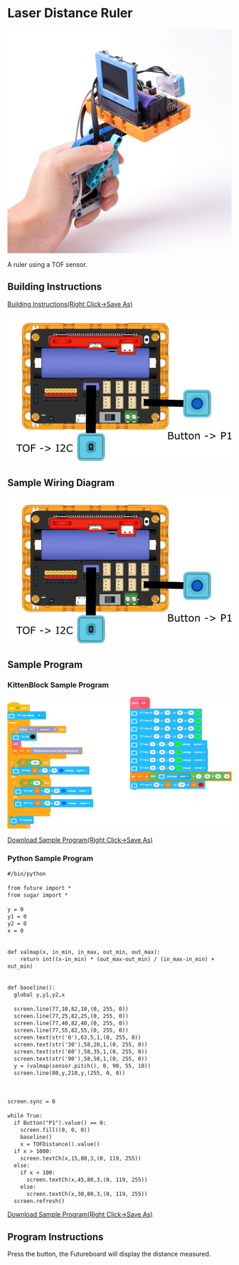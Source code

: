 # Laser Distance Ruler

![](../images/distance_measure.jpg)

A ruler using a TOF sensor.

## Building Instructions

[Building Instructions(Right Click->Save As)](https://github.com/kittenbothk/kittenbothk/raw/master/Kits/future_inventor/instructions/pdf/laser_ruler.pdf)

![](../images/ruler_wire.png)

## Sample Wiring Diagram

![](../images/ruler_wire.png)

## Sample Program

### KittenBlock Sample Program

![](../images/ruler_code.png)

[Download Sample Program(Right Click->Save As)](https://github.com/kittenbothk/kittenbothk/raw/master/Kits/future_inventor/instructions/sb3/laser.sb3)

### Python Sample Program

    #/bin/python
    
    from future import *
    from sugar import *
    
    y = 0
    y1 = 0
    y2 = 0
    x = 0
    
    
    def valmap(x, in_min, in_max, out_min, out_max):
        return int((x-in_min) * (out_max-out_min) / (in_max-in_min) + out_min)
    
    
    def baseline():
      global y,y1,y2,x
    
      screen.line(77,10,82,10,(0, 255, 0))
      screen.line(77,25,82,25,(0, 255, 0))
      screen.line(77,40,82,40,(0, 255, 0))
      screen.line(77,55,82,55,(0, 255, 0))
      screen.text(str('0'),63,5,1,(0, 255, 0))
      screen.text(str('30'),58,20,1,(0, 255, 0))
      screen.text(str('60'),58,35,1,(0, 255, 0))
      screen.text(str('90'),58,50,1,(0, 255, 0))
      y = (valmap(sensor.pitch(), 0, 90, 55, 10))
      screen.line(80,y,210,y,(255, 0, 0))
    
    
    
    screen.sync = 0
    
    while True:
      if Button("P1").value() == 0:
        screen.fill((0, 0, 0))
        baseline()
        x = TOFDistance().value()
      if x > 1000:
        screen.textCh(x,15,80,3,(0, 119, 255))
      else:
        if x < 100:
          screen.textCh(x,45,80,3,(0, 119, 255))
        else:
          screen.textCh(x,30,80,3,(0, 119, 255))
      screen.refresh()

[Download Sample Program(Right Click->Save As)](https://github.com/kittenbothk/kittenbothk/raw/master/Kits/future_inventor/instructions/py/laser.py)

## Program Instructions

Press the button, the Futureboard will display the distance measured.